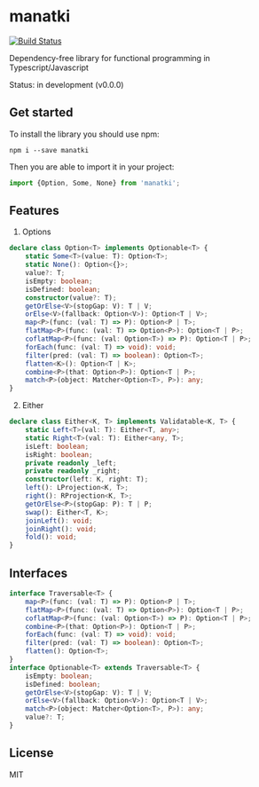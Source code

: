 # manatki

[![Build Status](https://travis-ci.org/eakarpov/manatki.svg?branch=master)](https://travis-ci.org/eakarpov/manatki)

Dependency-free library for functional programming in Typescript/Javascript

Status: in development (v0.0.0)

## Get started

To install the library you should use npm:

```
npm i --save manatki
```

Then you are able to import it in your project:

```typescript
import {Option, Some, None} from 'manatki';
```

## Features

1. Options

```typescript
declare class Option<T> implements Optionable<T> {
    static Some<T>(value: T): Option<T>;
    static None(): Option<{}>;
    value?: T;
    isEmpty: boolean;
    isDefined: boolean;
    constructor(value?: T);
    getOrElse<V>(stopGap: V): T | V;
    orElse<V>(fallback: Option<V>): Option<T | V>;
    map<P>(func: (val: T) => P): Option<P | T>;
    flatMap<P>(func: (val: T) => Option<P>): Option<T | P>;
    coflatMap<P>(func: (val: Option<T>) => P): Option<T | P>;
    forEach(func: (val: T) => void): void;
    filter(pred: (val: T) => boolean): Option<T>;
    flatten<K>(): Option<T | K>;
    combine<P>(that: Option<P>): Option<T | P>;
    match<P>(object: Matcher<Option<T>, P>): any;
}
```

2. Either

```typescript
declare class Either<K, T> implements Validatable<K, T> {
    static Left<T>(val: T): Either<T, any>;
    static Right<T>(val: T): Either<any, T>;
    isLeft: boolean;
    isRight: boolean;
    private readonly _left;
    private readonly _right;
    constructor(left: K, right: T);
    left(): LProjection<K, T>;
    right(): RProjection<K, T>;
    getOrElse<P>(stopGap: P): T | P;
    swap(): Either<T, K>;
    joinLeft(): void;
    joinRight(): void;
    fold(): void;
}
```

## Interfaces

```typescript
interface Traversable<T> {
    map<P>(func: (val: T) => P): Option<P | T>;
    flatMap<P>(func: (val: T) => Option<P>): Option<T | P>;
    coflatMap<P>(func: (val: Option<T>) => P): Option<T | P>;
    combine<P>(that: Option<P>): Option<T | P>;
    forEach(func: (val: T) => void): void;
    filter(pred: (val: T) => boolean): Option<T>;
    flatten(): Option<T>;
}
interface Optionable<T> extends Traversable<T> {
    isEmpty: boolean;
    isDefined: boolean;
    getOrElse<V>(stopGap: V): T | V;
    orElse<V>(fallback: Option<V>): Option<T | V>;
    match<P>(object: Matcher<Option<T>, P>): any;
    value?: T;
}
```


## License

MIT
